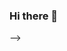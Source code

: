 ### Hi there 👋

<!--
**ItaloChagas/ItaloChagas** is a ✨ _special_ ✨ repository because its `README.md` (this file) appears on your GitHub profile.

# Blog posts

<!-- BLOG-POST-LIST:START -->
<!-- BLOG-POST-LIST:END -->
-->
